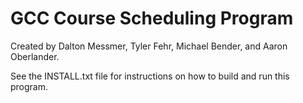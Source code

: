 # GCC Course Scheduling Program 
 
Created by Dalton Messmer, Tyler Fehr, Michael Bender, and Aaron Oberlander. 
 
See the INSTALL.txt file for instructions on how to build and run this program. 


